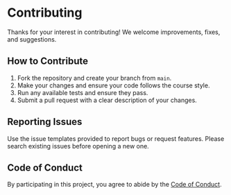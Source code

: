 # Contributing

Thanks for your interest in contributing! We welcome improvements, fixes, and suggestions.

## How to Contribute
1. Fork the repository and create your branch from `main`.
2. Make your changes and ensure your code follows the course style.
3. Run any available tests and ensure they pass.
4. Submit a pull request with a clear description of your changes.

## Reporting Issues
Use the issue templates provided to report bugs or request features. Please search existing issues before opening a new one.

## Code of Conduct
By participating in this project, you agree to abide by the [Code of Conduct](CODE_OF_CONDUCT.md).
